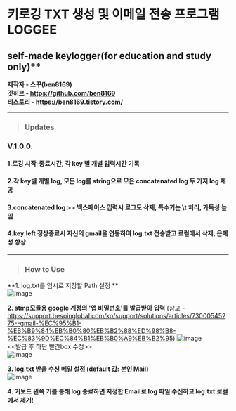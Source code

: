 # 키로깅 TXT 생성 및 이메일 전송 프로그램 LOGGEE
## self-made keylogger(for education and study only)**

**제작자 - 스꾸(ben8169)  
깃허브 - https://github.com/ben8169    
티스토리 - https://ben8169.tistory.com/** 

<hr>   


> ### Updates
 
### V.1.0.0.

#### 1.로깅 시작-종료시간, 각 key 별 개별 입력시간 기록
#### 2.각 key별 개별 log, 모든 log를 string으로 모은 concatenated log 두 가지 log 제공
#### 3.concatenated log >> 백스페이스 입력시 로그도 삭제, 특수키는 \t 처리, 가독성 높임
#### 4.key.left 정상종료시 자신의 gmail을 연동하여 log.txt 전송받고 로컬에서 삭제, 은폐성 향상

<hr>

> ### How to Use

**1. log.txt를 임시로 저장할 Path 설정  **   
![image](https://user-images.githubusercontent.com/48664269/229177575-ad10ed0a-23ca-4fae-a4f8-670691a07755.png)

**2. stmp모듈용 google 계정의 '앱 비밀번호'를 발급뱓아 입력** (참고 - https://support.bespinglobal.com/ko/support/solutions/articles/73000545275--gmail-%EC%95%B1-%EB%B9%84%EB%B0%80%EB%B2%88%ED%98%B8-%EC%83%9D%EC%84%B1%EB%B0%A9%EB%B2%95)
![image](https://user-images.githubusercontent.com/48664269/229174541-ed887d3c-c18b-4dda-be4e-b8dbc69a5ec4.png)          
<<발급 후 하단 빨간box 수정>>         
![image](https://user-images.githubusercontent.com/48664269/229175409-d885f16e-1ed6-47b3-96de-7a94961cde37.png)

**3. log.txt 받을 수신 메일 설정 (default 값: 본인 Mail)**         
![image](https://user-images.githubusercontent.com/48664269/229175743-c6e73a0b-1004-477f-8797-abe58172820e.png)        


**4. 키보드 왼쪽 키를 통해 log 종료하면 지정한 Email로 log 파일 수신하고 log.txt 로컬에서 제거!**


